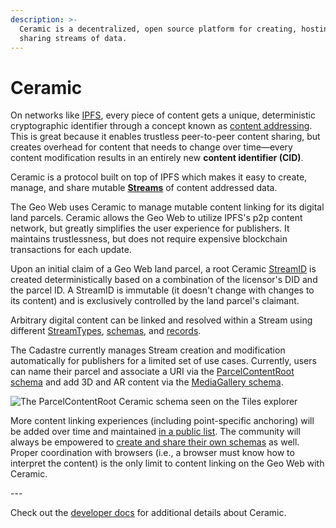 ```yaml
---
description: >-
  Ceramic is a decentralized, open source platform for creating, hosting, and
  sharing streams of data.
---
```


# Ceramic

On networks like [IPFS](ipfs.md), every piece of content gets a unique, deterministic cryptographic identifier through a concept known as [content addressing](https://docs.ipfs.io/concepts/content-addressing/). This is great because it enables trustless peer-to-peer content sharing, but creates overhead for content that needs to change over time—every content modification results in an entirely new **content identifier (CID)**.&#x20;

Ceramic is a protocol built on top of IPFS which makes it easy to create, manage, and share mutable [**Streams**](https://developers.ceramic.network/learn/advanced/overview/#streams) of content addressed data.&#x20;

The Geo Web uses Ceramic to manage mutable content linking for its digital land parcels. Ceramic allows the Geo Web to utilize IPFS's p2p content network, but greatly simplifies the user experience for publishers. It maintains trustlessness, but does not require expensive blockchain transactions for each update.

Upon an initial claim of a Geo Web land parcel, a root Ceramic [StreamID](https://developers.ceramic.network/learn/glossary/#streamid) is created deterministically based on a combination of the licensor's DID and the parcel ID. A StreamID is immutable (it doesn't change with changes to its content) and is exclusively controlled by the land parcel's claimant.&#x20;

Arbitrary digital content can be linked and resolved within a Stream using different [StreamTypes](https://developers.ceramic.network/#streamtypes), [schemas](https://developers.ceramic.network/tools/idx/overview/#schemas), and [records](https://developers.ceramic.network/tools/idx/overview/#records).&#x20;

The Cadastre currently manages Stream creation and modification automatically for publishers for a limited set of use cases. Currently, users can name their parcel and associate a URI via the [ParcelContentRoot schema](https://tiles.ceramic.community/document/k3y52l7qbv1frxig7l0udkrauoao40tel9cnfndqsjc4b4edec8ktchbn9r7lehhc) and add 3D and AR content via the [MediaGallery schema](https://tiles.ceramic.community/document/k3y52l7qbv1frxljeh1z6cypcapiazvn35g939py3ygp3m6lt3tfbk7cxqggj239c).&#x20;

![The ParcelContentRoot Ceramic schema seen on the Tiles explorer](/assets/parcelcontentroot-schema.png)

More content linking experiences (including point-specific anchoring) will be added over time and maintained [in a public list](https://github.com/Geo-Web-Project/datamodels). The community will always be empowered to [create and share their own schemas](../data-models.md) as well. Proper coordination with browsers (i.e., a browser must know how to interpret the content) is the only limit to content linking on the Geo Web with Ceramic.

\---

Check out the [developer docs](https://developers.ceramic.network/learn/welcome/) for additional details about Ceramic.
